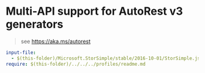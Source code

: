# Multi-API support for AutoRest v3 generators

> see https://aka.ms/autorest

``` yaml $(enable-multi-api)
input-file:
  - $(this-folder)/Microsoft.StorSimple/stable/2016-10-01/StorSimple.json
require: $(this-folder)/../../../profiles/readme.md
```
